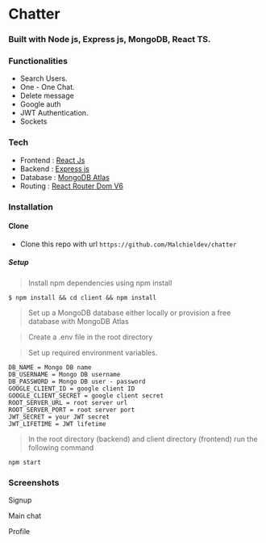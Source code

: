 # Chatter

### Built with Node js, Express js, MongoDB, React TS.

### Functionalities

- Search Users.
- One - One Chat.
- Delete message
- Google auth
- JWT Authentication.
- Sockets



### Tech

- Frontend : [React Js](https://reactjs.org/)
- Backend :  [Express js](https://expressjs.com/)
- Database : [MongoDB Atlas](https://www.mongodb.com/)
- Routing : [React Router Dom V6](https://reactrouter.com/)

### Installation

#### Clone

- Clone this repo with url `https://github.com/Malchieldev/chatter`

##### Setup

> Install npm dependencies using npm install

```
$ npm install && cd client && npm install

```

> Set up a MongoDB database either locally or provision a free database with MongoDB Atlas

> Create a .env file in the root directory

> Set up required environment variables.

```
DB_NAME = Mongo DB name
DB_USERNAME = Mongo DB username
DB_PASSWORD = Mongo DB user - password
GOOGLE_CLIENT_ID = google client ID
GOOGLE_CLIENT_SECRET = google client secret
ROOT_SERVER_URL = root server url
ROOT_SERVER_PORT = root server port
JWT_SECRET = your JWT secret
JWT_LIFETIME = JWT lifetime 
```

> In the root directory (backend) and client directory (frontend) run the following command

```
npm start
```

### Screenshots

Signup

Main chat

Profile


